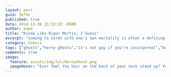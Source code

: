 ```yaml
---
layout: post
guid: 3ef9c
published: true
date: 2014-12-30 15:13:13 -0500
author: pope
title: "Kinda Like Rigor Mortis, I Guess"
excerpt: "Coming to terms with one's own mortality is often a defining realization for many people. We're way past that though. We've got bigger, longer plans."
category: Comics
tags: ["ghosts","horny ghosts","it's not gay if you're incorporeal","butts","Spooky Behavior","2spooky4me","That Little Ghost Motherfucker","a total lack of respect for the dead","rigor mortis","penis lol"]
comments: true 
image:
  feature: assets/img/lol/HornyGhost.png
  imageHover: "Ever feel the hair on the back of your neck stand up? Yeah, that's not me, it'd be your butt."
---
```



